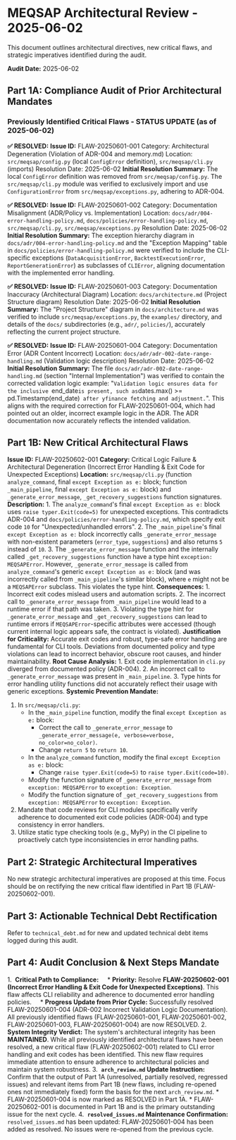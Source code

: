 # MEQSAP Architectural Review - 2025-06-02

This document outlines architectural directives, new critical flaws, and strategic imperatives identified during the audit.

**Audit Date:** 2025-06-02

## Part 1A: Compliance Audit of Prior Architectural Mandates

### Previously Identified Critical Flaws - STATUS UPDATE (as of 2025-06-02)

**✅ RESOLVED:** **Issue ID:** FLAW-20250601-001
Category: Architectural Degeneration (Violation of ADR-004 and memory.md)
Location: `src/meqsap/config.py` (local `ConfigError` definition), `src/meqsap/cli.py` (imports)
Resolution Date: 2025-06-02
**Initial Resolution Summary:** The local `ConfigError` definition was removed from `src/meqsap/config.py`. The `src/meqsap/cli.py` module was verified to exclusively import and use `ConfigurationError` from `src/meqsap/exceptions.py`, adhering to ADR-004.

**✅ RESOLVED:** **Issue ID:** FLAW-20250601-002
Category: Documentation Misalignment (ADR/Policy vs. Implementation)
Location: `docs/adr/004-error-handling-policy.md`, `docs/policies/error-handling-policy.md`, `src/meqsap/cli.py`, `src/meqsap/exceptions.py`
Resolution Date: 2025-06-02
**Initial Resolution Summary:** The exception hierarchy diagram in `docs/adr/004-error-handling-policy.md` and the "Exception Mapping" table in `docs/policies/error-handling-policy.md` were verified to include the CLI-specific exceptions (`DataAcquisitionError`, `BacktestExecutionError`, `ReportGenerationError`) as subclasses of `CLIError`, aligning documentation with the implemented error handling.

**✅ RESOLVED:** **Issue ID:** FLAW-20250601-003
Category: Documentation Inaccuracy (Architectural Diagram)
Location: `docs/architecture.md` (Project Structure diagram)
Resolution Date: 2025-06-02
**Initial Resolution Summary:** The "Project Structure" diagram in `docs/architecture.md` was verified to include `src/meqsap/exceptions.py`, the `examples/` directory, and details of the `docs/` subdirectories (e.g., `adr/`, `policies/`), accurately reflecting the current project structure.

**✅ RESOLVED:** **Issue ID:** FLAW-20250601-004
Category: Documentation Error (ADR Content Incorrect)
Location: `docs/adr/adr-002-date-range-handling.md` (Validation logic description)
Resolution Date: 2025-06-02
**Initial Resolution Summary:** The file `docs/adr/adr-002-date-range-handling.md` (section "Internal Implementation") was verified to contain the corrected validation logic example: "`Validation logic ensures data for the inclusive `end_date` is present, such as `dates.max() >= pd.Timestamp(end_date)` after yfinance fetching and adjustment.`". This aligns with the required correction for FLAW-20250601-004, which had pointed out an older, incorrect example logic in the ADR. The ADR documentation now accurately reflects the intended validation.

## Part 1B: New Critical Architectural Flaws

**Issue ID:** FLAW-20250602-001
**Category:** Critical Logic Failure & Architectural Degeneration (Incorrect Error Handling & Exit Code for Unexpected Exceptions)
**Location:** `src/meqsap/cli.py` (function `analyze_command`, final `except Exception as e:` block; function `_main_pipeline`, final `except Exception as e:` block) and `_generate_error_message`, `_get_recovery_suggestions` function signatures.
**Description:**
    1.  The `analyze_command`'s final `except Exception as e:` block uses `raise typer.Exit(code=5)` for unexpected exceptions. This contradicts ADR-004 and `docs/policies/error-handling-policy.md`, which specify exit code `10` for "Unexpected/unhandled errors".
    2.  The `_main_pipeline`'s final `except Exception as e:` block incorrectly calls `_generate_error_message` with non-existent parameters (`error_type`, `suggestions`) and also returns `5` instead of `10`.
    3.  The `_generate_error_message` function and the internally called `_get_recovery_suggestions` function have a type hint `exception: MEQSAPError`. However, `_generate_error_message` is called from `analyze_command`'s generic `except Exception as e:` block (and was incorrectly called from `_main_pipeline`'s similar block), where `e` might not be a `MEQSAPError` subclass. This violates the type hint.
**Consequences:**
    1.  Incorrect exit codes mislead users and automation scripts.
    2.  The incorrect call to `_generate_error_message` from `_main_pipeline` would lead to a runtime error if that path was taken.
    3.  Violating the type hint for `_generate_error_message` and `_get_recovery_suggestions` can lead to runtime errors if `MEQSAPError`-specific attributes were accessed (though current internal logic appears safe, the contract is violated).
**Justification for Criticality:** Accurate exit codes and robust, type-safe error handling are fundamental for CLI tools. Deviations from documented policy and type violations can lead to incorrect behavior, obscure root causes, and hinder maintainability.
**Root Cause Analysis:**
    1.  Exit code implementation in `cli.py` diverged from documented policy (ADR-004).
    2.  An incorrect call to `_generate_error_message` was present in `_main_pipeline`.
    3.  Type hints for error handling utility functions did not accurately reflect their usage with generic exceptions.
**Systemic Prevention Mandate:**
1.  In `src/meqsap/cli.py`:
    * In the `_main_pipeline` function, modify the final `except Exception as e:` block:
        * Correct the call to `_generate_error_message` to `_generate_error_message(e, verbose=verbose, no_color=no_color)`.
        * Change `return 5` to `return 10`.
    * In the `analyze_command` function, modify the final `except Exception as e:` block:
        * Change `raise typer.Exit(code=5)` to `raise typer.Exit(code=10)`.
    * Modify the function signature of `_generate_error_message` from `exception: MEQSAPError` to `exception: Exception`.
    * Modify the function signature of `_get_recovery_suggestions` from `exception: MEQSAPError` to `exception: Exception`.
2.  Mandate that code reviews for CLI modules specifically verify adherence to documented exit code policies (ADR-004) and type consistency in error handlers.
3.  Utilize static type checking tools (e.g., MyPy) in the CI pipeline to proactively catch type inconsistencies in error handling paths.

## Part 2: Strategic Architectural Imperatives

No new strategic architectural imperatives are proposed at this time. Focus should be on rectifying the new critical flaw identified in Part 1B (FLAW-20250602-001).

## Part 3: Actionable Technical Debt Rectification

Refer to `technical_debt.md` for new and updated technical debt items logged during this audit.

## Part 4: Audit Conclusion & Next Steps Mandate

1.  **Critical Path to Compliance:**
    * **Priority:** Resolve **FLAW-20250602-001 (Incorrect Error Handling & Exit Code for Unexpected Exceptions)**. This flaw affects CLI reliability and adherence to documented error handling policies.
    * **Progress Update from Prior Cycle:** Successfully resolved FLAW-20250601-004 (ADR-002 Incorrect Validation Logic Documentation). All previously identified flaws (FLAW-20250601-001, FLAW-20250601-002, FLAW-20250601-003, FLAW-20250601-004) are now RESOLVED.
2.  **System Integrity Verdict:** The system's architectural integrity has been **MAINTAINED**. While all previously identified architectural flaws have been resolved, a new critical flaw (FLAW-20250602-001) related to CLI error handling and exit codes has been identified. This new flaw requires immediate attention to ensure adherence to architectural policies and maintain system robustness.
3.  **`arch_review.md` Update Instruction:** Confirm that the output of Part 1A (unresolved, partially resolved, regressed issues) and relevant items from Part 1B (new flaws, including re-opened ones not immediately fixed) form the basis for the next `arch_review.md`.
    * FLAW-20250601-004 is now marked as RESOLVED in Part 1A.
    * FLAW-20250602-001 is documented in Part 1B and is the primary outstanding issue for the next cycle.
4.  **`resolved_issues.md` Maintenance Confirmation:** `resolved_issues.md` has been updated: FLAW-20250601-004 has been added as resolved. No issues were re-opened from the previous cycle.
